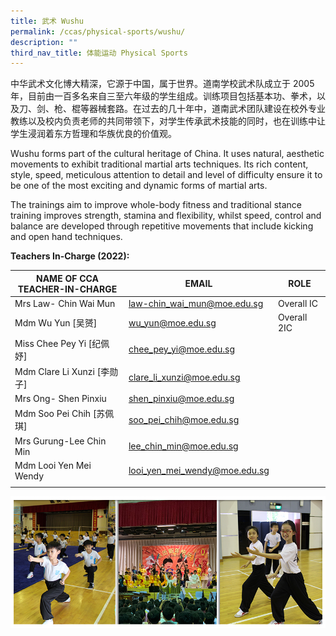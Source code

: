 ```yaml
---
title: 武术 Wushu
permalink: /ccas/physical-sports/wushu/
description: ""
third_nav_title: 体能运动 Physical Sports
---
```

中华武术文化博大精深，它源于中国，属于世界。道南学校武术队成立于 2005 年，目前由一百多名来自三至六年级的学生组成。训练项目包括基本功、拳术，以及刀、剑、枪、棍等器械套路。在过去的几十年中，道南武术团队建设在校外专业教练以及校内负责老师的共同带领下，对学生传承武术技能的同时，也在训练中让学生浸润着东方哲理和华族优良的价值观。

Wushu forms part of the cultural heritage of China. It uses natural, aesthetic movements to exhibit traditional martial arts techniques. Its rich content, style, speed, meticulous attention to detail and level of difficulty ensure it to be one of the most exciting and dynamic forms of martial arts.

The trainings aim to improve whole-body fitness and traditional stance training improves strength, stamina and flexibility, whilst speed, control and balance are developed through repetitive movements that include kicking and open hand techniques.

**Teachers In-Charge (2022):**

| NAME OF CCA<br>TEACHER-IN-CHARGE | EMAIL | ROLE |
|---|---|---|
| Mrs Law- Chin Wai Mun | law-chin_wai_mun@moe.edu.sg | Overall IC |
| Mdm Wu Yun [吴赟] | wu_yun@moe.edu.sg | Overall 2IC |
| Miss Chee Pey Yi [纪佩妤] | chee_pey_yi@moe.edu.sg |   |
| Mdm Clare Li Xunzi [李勋子] | clare_li_xunzi@moe.edu.sg |   |
| Mrs Ong- Shen Pinxiu | shen_pinxiu@moe.edu.sg |   |
| Mdm Soo Pei Chih [苏佩琪] | soo_pei_chih@moe.edu.sg |   |
| Mrs Gurung-Lee Chin Min | lee_chin_min@moe.edu.sg |   |
| Mdm Looi Yen Mei Wendy | looi_yen_mei_wendy@moe.edu.sg |  |
| | | |

![](/images/CCAs_%20wushu_2021.jpg)